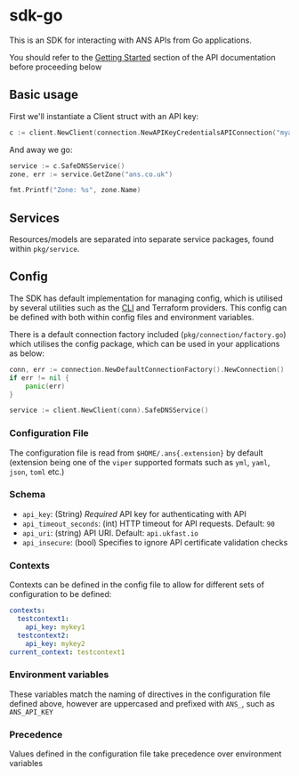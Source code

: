 # sdk-go

This is an SDK for interacting with ANS APIs from Go applications.

You should refer to the [Getting Started](https://developers.ukfast.io/getting-started) section of the API documentation before proceeding below

## Basic usage

First we'll instantiate a Client struct with an API key:

```go
c := client.NewClient(connection.NewAPIKeyCredentialsAPIConnection("myapikey"))
```

And away we go:

```go
service := c.SafeDNSService()
zone, err := service.GetZone("ans.co.uk")

fmt.Printf("Zone: %s", zone.Name)
```

## Services

Resources/models are separated into separate service packages, found within `pkg/service`.

## Config

The SDK has default implementation for managing config, which is utilised by several utilities such as the [CLI](https://github.com/ans-group/cli) and Terraform providers. This config can be defined with both within config files and environment variables.

There is a default connection factory included (`pkg/connection/factory.go`) which utilises the config package, which can be used in your applications as below:

```go
conn, err := connection.NewDefaultConnectionFactory().NewConnection()
if err != nil {
    panic(err)
}

service := client.NewClient(conn).SafeDNSService()
```

### Configuration File

The configuration file is read from
`$HOME/.ans{.extension}` by default (extension being one of the `viper` supported formats such as `yml`, `yaml`, `json`, `toml` etc.)

### Schema

* `api_key`: (String) *Required* API key for authenticating with API
* `api_timeout_seconds`: (int) HTTP timeout for API requests. Default: `90`
* `api_uri`: (string) API URI. Default: `api.ukfast.io`
* `api_insecure`: (bool) Specifies to ignore API certificate validation checks

### Contexts

Contexts can be defined in the config file to allow for different sets of configuration to be defined:

```yaml
contexts:
  testcontext1:
    api_key: mykey1
  testcontext2:
    api_key: mykey2
current_context: testcontext1
```

### Environment variables

These variables match the naming of directives in the configuration file defined above, however are uppercased and prefixed with `ANS_`, such as `ANS_API_KEY`

### Precedence

Values defined in the configuration file take precedence over environment variables
